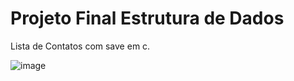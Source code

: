 # Projeto Final Estrutura de Dados

Lista de Contatos com save em c.

![image](https://user-images.githubusercontent.com/44233668/48660575-03ae4700-ea4b-11e8-8a63-5f9bc6465c59.png)
